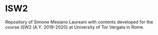 # ISW2
Repository of Simone Mesiano Laureani with contents developed for the course ISW2 (A.Y. 2019-2020) at University of Tor Vergata in Rome.  
